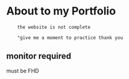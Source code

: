 # About to my Portfolio
         
        the website is not complete

        "give me a moment to practice thank you

## monitor required

 must be FHD